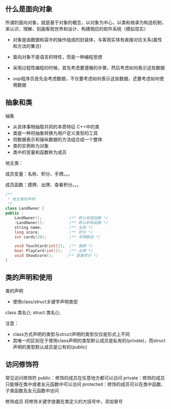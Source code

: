 ## 什么是面向对象
所谓的面向对象，就是基于对象的概念，以对象为中心，以类和继承为构造机制，来认识、理解、刻画客观世界和设计、构建相应的软件系统（模拟现实）

- 对象是由数据和容许的操作组成的封装体，与客观实体有直接对应关系(属性和方法的集合)
- 面向对象不是语言的特性，而是一种编程思想

- 采用过程性编程的时候，首先考虑要遵循的步骤，然后考虑如何表示这些数据
- oop程序员首先会考虑数据，不仅要考虑如何表示这些数据，还要考虑如何使用数据


## 抽象和类
抽象
- 从具体事物抽取共同的本质特征
C++中的类
- 类是一种将抽象转换为用户定义类型的工具
- 将数据表示和操纵数据的方法组合成一个整体
- 类的实例称为对象
- 类中的变量和函数称为成员

地主类：

成员变量：名称、积分、手牌。。。

成员函数：摸牌、出牌、查看积分。。。

```c++
/**
 * 地主类的声明
 */
class LandOwner {
public :
    LandOwner();            /** 默认构造函数 */
    ~LandOwner();           /** 默认析构函数 */
    string name;            /** 名称 */
    long score;             /** 积分 */
    int cards[20];          /** 手牌数组 */

    void TouchCard(int[]);  /** 摸牌 */
    bool PlayCard(int[]);   /** 出牌 */
    void ShowScore();      /** 查看积分 */
}
```

## 类的声明和使用
类的声明
- 使用class/struct关键字声明类型

class 类名{};
struct 类名{};

注意：
- class方式声明的类型与struct声明的类型仅仅是形式上不同
- 其唯一的区别在于使用class声明的类型默认成员是私有的(private)，而struct声明的类型默认成员是公有的(public)

## 访问修饰符
常见访问修饰符
public：修饰的成员在任意地方都可以访问
private：修饰的成员只能够在类中或者友元函数中可以访问
protected：修饰的成员可以在类中函数、子类函数及友元函数中访问

修饰成员
将修饰关键字放置在类定义的大括号中，添加冒号 